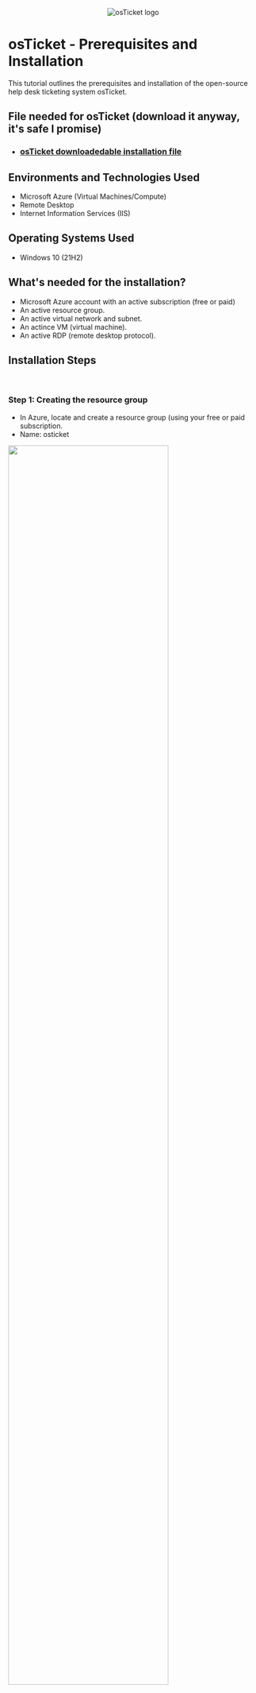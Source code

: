 <p align="center">
<img src="https://i.imgur.com/Clzj7Xs.png" alt="osTicket logo"/>
</p>

<h1>osTicket - Prerequisites and Installation</h1>
This tutorial outlines the prerequisites and installation of the open-source help desk ticketing system osTicket.<br />


<h2>File needed for osTicket (download it anyway, it's safe I promise)</h2>

- ### [osTicket downloadedable installation file](https://drive.google.com/uc?export=download&id=1b3RBkXTLNGXbibeMuAynkfzdBC1NnqaD)

<h2>Environments and Technologies Used</h2>

- Microsoft Azure (Virtual Machines/Compute)
- Remote Desktop
- Internet Information Services (IIS)

<h2>Operating Systems Used </h2>

- Windows 10</b> (21H2)

<h2>What's needed for the installation?</h2>

- Microsoft Azure account with an active subscription (free or paid) 
- An active resource group.
- An active virtual network and subnet.
- An actince VM (virtual machine).
- An active RDP (remote desktop protocol).

<h2>Installation Steps</h2>
<br/> 
<h3> Step 1: Creating the resource group </h3>

- In Azure, locate and create a resource group (using your free or paid subscription.
- Name: osticket

<p>
<img src="https://i.imgur.com/9HJuej8.png" height="80%" width="80%"/>
<img src="https://i.imgur.com/B2IkeSq.png" height="80%" width="80%"/>
<img src="https://i.imgur.com/4PpCaLo.png" height="80%" width="80%"/>
	
</p>
<p>
You should have something similar to this.
</p>
<br />

<h3> Step 2: Install a Windows virtual machine</h3>

- In Azure, locate and create a virtual machine. (Windows 10 Pro version 22H2).
- Name: osticket-vm.
- Region: East US 2.
- Size: 2vcpus, 8 GiB memory.

<h3> Set the username to "mr_admin" and password to "Password1"</h3>

- Check the box at the bottom of the page. 
- Review + Create.

<img src="https://i.imgur.com/97AR0Lv.png" height="80%" width="80%"/>
<img src="https://i.imgur.com/S4IVNu7.png" height="80%" width="80%"/>
<img src="https://i.imgur.com/i0EgI73.png" height="80%" width="80%"/>
<p> Great job! You've now created a resource group and a virtual machine within Microsoft Azure! </p>

<br> <br/> 

<h3> Step 3: Logging into our Virtual Machine (VM) through Remote Desktop </h3>

- In Azure, locate your osTicket-vm, and copy the public IP address.
- Paste it into your Remote Desktop 
- Sign in with "mr_admin" & "Passworrd1". 
- Hit yes and login. 
  
<img src="https://i.imgur.com/r0VgTNF.png" height="80%" width="80%"/>
<img src="https://i.imgur.com/gzjTcAh.png" height="80%" width="80%"/>
<img src="https://i.imgur.com/uvuPkp8.png" height="80%" width="80%"/>
<p> bada boom, bada bing.<p/>  

<br> <br/> 

<h3> Step 4: Download the osTicket installation files on the remote desktop and follow through.</h3>

- ### [osTicket downloadedable installation file](https://drive.google.com/uc?export=download&id=1b3RBkXTLNGXbibeMuAynkfzdBC1NnqaD)
  
<img src="https://i.imgur.com/qyqBJss.png" height="80%" width="80%"/>
<img src="https://i.imgur.com/C4Ec9qO.png" height="80%" width="80%"/> 

- Install / Enable IIS in Windows WITH CGI
World Wide Web Services -> Application Development Features -> [X] CGI
<img src= "https://i.imgur.com/AWpVfRu.png" height="80%" width="80%"/> 
<img src="https://i.imgur.com/iwmN7om.png" height="80%" width="80%"/>
<img src="https://i.imgur.com/iWprBY8.png" height="80%" width="80%"/>

<p> From the “osTicket-Installation-Files” folder install the Rewrite Module (rewrite_amd64_en-US.msi)<p/> 
<img src="https://i.imgur.com/kGtsmNZ.png" height="80%" width="80%"/>

- Create the directory C:\PHP
- From the “osTicket-Installation-Files” folder, unzip PHP 7.3.8 (php-7.3.8-nts-Win32-VC15-x86.zip) into the “C:\PHP” folder
<img src="https://i.imgur.com/TenSH4E.png" height="80%" width="80%"/>
<img src="https://i.imgur.com/cIIaab3.png" height="80%" width="80%"/>
<img src="https://i.imgur.com/dME0xKc.png" height="80%" width="80%"/>

- From the “osTicket-Installation-Files” folder, install VC_redist.x86.exe.

<img src="https://i.imgur.com/mVHMpPI.png" height="80%" width="80%"/>

- From the “osTicket-Installation-Files” folder, install MySQL 5.5.62 (mysql-5.5.62-win32.msi)

- Typical Setup 
- Launch Configuration Wizard (after install) 
- Standard Configuration 
- Username: root
- Password: root
<img src="https://i.imgur.com/hXgqM8g.png" height="80%" width="80%"/>
<img src="https://i.imgur.com/f2EwndP.png" height="80%" width="80%"/> 
<img src="https://i.imgur.com/QUmAFjm.png" height="80%" width="80%"/>
  Nice!
  <br> <br/>
  
  <h3> Step 5: IIS and more, we're almost finished!</h3>

- Open IIS as an Admin
- Register PHP from within IIS (PHP Manager -> C:\PHP\php-cgi.exe)
- Reload IIS (Open IIS, Stop, and Start the server)
<img src="https://i.imgur.com/SoJmCJL.png" height="80%" width="80%"/>
<img src="https://i.imgur.com/Edsom8D.png" height="80%" width="80%"/>
<img src="https://i.imgur.com/LflMXkC.png" height="80%" width="80%"/>
<img src="https://i.imgur.com/J263p4P.png" height="80%" width="80%"/>
Like so.
<br><br/> 
- Install osTicket v1.15.8
- From the “osTicket-Installation-Files” folder, unzip “osTicket-v1.15.8.zip” and copy the “upload” folder into “c:\inetpub\wwwroot”

- Within “c:\inetpub\wwwroot”, rename “upload” to “osTicket”

- Reload IIS (Open IIS, Stop and Start the server)
<img src="https://i.imgur.com/Bsswuei.png" height="80%" width="80%"/>
<img src="https://i.imgur.com/8MMCQeo.png" height="80%" width="80%"/>
<img src="https://i.imgur.com/9sPTocU.png" height="80%" width="80%"/>
<img src="https://i.imgur.com/vXdcQht.png" height="80%" width="80%"/>

Now you're getting the hang of this! 
<br><br/> 
<h3> Step 5: Loading osTicket site & enabling php configurations</h3> 
- Go to sites -> Default -> osTicket
On the right, click “Browse *:80”
<img src="https://i.imgur.com/tN2ArMw.png" height="80%" width="80%"/> 
<img src="https://i.imgur.com/LN2ttFC.png" height="80%" width="80%"/> 
 Note that some extensions are not enabled, let's fix this. 
- Go back to IIS, sites -> Default -> osTicket
- Double-click PHP Manager
- Click “Enable or disable an extension”
<img src="https://i.imgur.com/Ow54wQc.png" height="80%" width="80%"/> 
- Enable: php_imap.dll
- Enable: php_intl.dll
- Enable: php_opcache.dll
<img src="https://i.imgur.com/cwvoePB.png" height="80%" width="80%"/> 
- Refresh the osTicket site in your browser, and observe the changes 

<br><br/> 
<h3> Step 6: ost-config.php and setting up osTicket in browser</h3> 
- Rename: ost-config.php

- From: C:\inetpub\wwwroot\osTicket\include\ost-sampleconfig.php

- To: C:\inetpub\wwwroot\osTicket\include\ost-config.php
  
<img src="https://i.imgur.com/XsLw366.png" height="80%" width="80%"/> 
<img src="https://i.imgur.com/NZwlZ3r.png" height="80%" width="80%"/> 
<img src="https://i.imgur.com/BoN8UST.png" height="80%" width="80%"/> 


- Assign Permissions: ost-config.php
  
- Disable inheritance -> Remove All
  
- New Permissions -> Everyone -> All

<img src="https://i.imgur.com/zLpUQSN.png" height="80%" width="80%"/> 
<img src="https://i.imgur.com/DuarEqo.png" height="80%" width="80%"/> 
<img src="https://i.imgur.com/3EodYUM.png" height="80%" width="80%"/> 
Perfecto. 
<br><br/> 
<h3> Step 7: Continue Setting up osTicket in the browser and database in HeidiSQL </h3> 

- Name Helpdesk
  
- Default email (receives email from customers)
<img src="https://i.imgur.com/wgaBoNd.png" height="80%" width="80%"/>

- From the “osTicket-Installation-Files” folder, install HeidiSQL.
- Open Heidi SQL
  
- Create a new session, root/root
<img src="https://i.imgur.com/jgvyprk.png" height="80%" width="80%"/> 

- Connect to the session
  
- Create a database called “osTicket”
<img src="https://i.imgur.com/uf6bg0W.png" height="80%" width="80%"/> 
<img src="https://i.imgur.com/OQC2Y9L.png" height="80%" width="80%"/> 

- Continue setting up osTicket in the browser
- MySQL Database: osTicket
  
- MySQL Username: root
  
- MySQL Password: root
  
- Click “Install Now!”

<img src="https://i.imgur.com/8GJrHR3.png" height="80%" width="80%"/> 
<img src="https://i.imgur.com/ktjWkz7.png" height="80%" width="80%"/> 
Congrats! 
<br><br/> 
<h3> Step 8: Sign in as adminuser to verify that everything is working correctly. </h3>
<img src="https://i.imgur.com/WhLoX12.png" height="80%" width="80%"/> 
<img src="https://i.imgur.com/Zl06v5z.png" height="80%" width="80%"/>
Looks like it checks out! 

<p>
</p>
<p>

</p>
<br />
<br />
<h3 align="center"> Congrats, You've Finished Installing osTicket.</h3>
